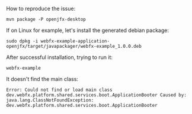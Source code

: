How to reproduce the issue:

`mvn package -P openjfx-desktop`

If on Linux for example, let's install the generated debian package:

`sudo dpkg -i webfx-example-application-openjfx/target/javapackager/webfx-example_1.0.0.deb`

After successful installation, trying to run it:

`
webfx-example
`

It doesn't find the main class:

`
Error: Could not find or load main class dev.webfx.platform.shared.services.boot.ApplicationBooter
Caused by: java.lang.ClassNotFoundException: dev.webfx.platform.shared.services.boot.ApplicationBooter
`

